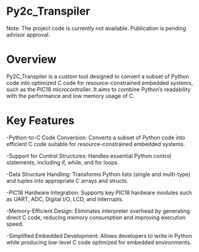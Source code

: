 # Py2c_Transpiler

Note: The project code is currently not available. Publication is pending advisor approval.


# Overview
Py2C_Transpiler is a custom tool designed to convert a subset of Python code into optimized C code for resource-constrained embedded systems, such as the PIC18 microcontroller. It aims to combine Python’s readability with the performance and low memory usage of C.

# Key Features
-Python-to-C Code Conversion: Converts a subset of Python code into efficient C code suitable for resource-constrained embedded systems.

-Support for Control Structures: Handles essential Python control statements, including if, while, and for loops.

-Data Structure Handling: Transforms Python lists (single and multi-type) and tuples into appropriate C arrays and structs.

-PIC18 Hardware Integration: Supports key PIC18 hardware modules such as UART, ADC, Digital I/O, LCD, and Interrupts.

-Memory-Efficient Design: Eliminates interpreter overhead by generating direct C code, reducing memory consumption and improving execution speed.

-Simplified Embedded Development: Allows developers to write in Python while producing low-level C code optimized for embedded environments.
